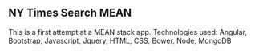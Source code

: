 ## NY Times Search MEAN

This is a first attempt at a MEAN stack app. Technologies used: Angular, Bootstrap, Javascript, Jquery, HTML, CSS, Bower, Node, MongoDB
